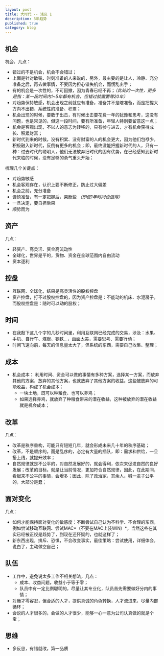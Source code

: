 ```yaml
---
layout: post
title: 大时代 -- 浅见 1
description: 3年趋势
published: true
category: blog
---
```


## 机会

机会，几点：

* 错过的不是机会，机会不会错过；
* 上面是针对敏锐、时刻准备的人来说的，另外，最主要的是让人，冷静、充分准备之后，再去做事情，不要因为担心错失机会，而慌乱出手；
* 有的机会是一次性的，不可回撤，因为青春已经不再；*（此处的一次性，更多是指：某一段时间内1~5年都有机会，但错过就需要等20年）*
* 对趋势保持敏感，机会出现之前就应有准备，准备并不是瞎准备，而是把握大方向不出错，系统性的准备、积累；
* 机会出现的时候，要敢于出击，有时候出击要花费一年的犹豫和思考，这没有问题，也是常见的，但这一段时间，要有所准备，年轻人特别要留意这一点；
* 机会是客观出现，不以人的意志为转移的，只有参与进去，才有机会获得成长、积累财富；
* 新时代到来的时候，没有积累、没有财富的人的机会更大，因为他们包袱少，积极融入新时代，反倒有更多的机会；即，最终没能把握新时代的人，只有一种：过去时代的聪明人，他们无法放弃旧时代的固有优势，在已经感知到新时代来临的时候，没有足够的勇气重头开始；


梳理几个关键点：

* 对趋势敏感
* 机会客观存在，认识上要不断修正，防止过大偏差
* 机会之前，充分准备
* 谨慎准备，有一定把握后，果断些 *（即使1年时间也值得）*
* 一旦决定，要自担后果
* 顺势而为


## 资产

几点：

* 轻资产、高灵活、资金高流动性
* 全球化，世界是平的，货物、资金在全球范围内自由流动
* 资本逐利


## 控盘

* 互联网、全球化，结果是高灵活性的股权控盘
* 资产控盘，打不过股权控盘的，因为资产控盘是：不能动的机床、水泥房子，而股权控盘是：随时可以动的股权；


## 时间

* 在我敲下这几个字的几秒时间里，利用互联网已经完成的交易，涉及：水果、手机、自行车、煤炭、钢铁...，画面太美，需要思考、需要行动；
* 时间飞速向前，每天的信息量太大了，但系统的东西，需要自己收集、整理；


## 成本

* 机会成本： 利用时间、资金可以做的事情有多种方案，选择某一方案，而放弃其他的方案，放弃的其他方案，也就放弃了其他方案的收益，这些被放弃的可能收益，构成了机会成本；
	* 一块土地，既可以种粮食、也可以养鸡；
	* 如果选择养鸡，就放弃了种粮食带来的潜在收益，这种被放弃的潜在收益就是机会成本；


## 改革


几点：

* 改革是秩序重构，可能只有短短几年，就会形成未来几十年的秩序基础；
* 改革，不是顺序的，而是乱序的，必定有大量的插队，即：需求和供给，一旦搭上线，就提升效率；
* 自然规律就是不公平的，对自然发展好的，就会得利，依次来促进自然的良好发展；改革的目标，就是让当前情况，更加符合自然规律，因此，在此期间，看起来不公平的事情，会增多；因此，除了政治家，其余人，喊一辈子公平的，大部分是蠢；


## 面对变化

几点：

* 如何才能保持面对变化的敏感度：不断尝试自己认为不科学、不合理的东西，例如尝试移动互联网、尝试MAC*（不要在MAC上装WIN）*，当然这些在其实已经被正视是趋势了，到现在还怀疑的，也就这样了；
* 新东西出现，排斥、恐惧，不会改变事实，最佳策略：尝试使用，详细体会，说白了，主动做空自己；


## 队伍


* 工作中，避免说太多工作不相关想法，几点：
	* 成本、收益问题，收益小于等于零；
	* 队员中有一定比例聪明的，尽量让其专业化，队员首先需要做好分内的事情；
* 对庸才零容忍，但合适的人才，提供真诚的角色转换，人才流进来，尽量内部循环；
* 会说的人才很多的，会做的人才很少，能够一心一意为公司认真做的就是个宝；

## 思维

* 多反思，有错就改，第一品质











[NingG]:    http://ningg.github.com  "NingG"













